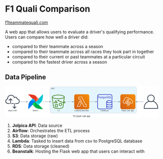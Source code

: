 # F1 Quali Comparison

[f1teammatequali.com](https://www.f1teammatequali.com)

A web app that allows users to evaluate a driver's qualifying performance. Users can compare how well a driver did:
  - compared to their teammate across a season
  - compared to their teammate across all races they took part in together
  - compared to their current or past teammates at a particular circuit
  - compared to the fastest driver across a season

## Data Pipeline
![Project Pipeline](https://github.com/JaiChandak/F1_quali_comparison/blob/main/f1_quali_web_app.png)
1. **Jolpica API**: Data source
2. **Airflow**: Orchestrates the ETL process
3. **S3**: Data storage (raw)
4. **Lambda**: Tasked to insert data from csv to PostgreSQL database
5. **RDS**: Data storage (cleaned)
6. **Beanstalk**: Hosting the Flask web app that users can interact with
